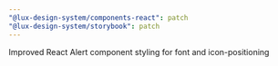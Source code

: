 ```yaml
---
"@lux-design-system/components-react": patch
"@lux-design-system/storybook": patch
---
```


Improved React Alert component styling for font and icon-positioning
